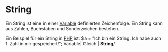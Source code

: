# String
Ein String ist eine in einer [Variable](/wiki/variable) definierten Zeichenfolge. Ein String kann aus Zahlen, Buchstaben und Sonderzeichen bestehen.


Ein Beispiel für ein String in [PHP](/wiki/php) ist:
  $a          =     "Ich bin ein String. Ich habe auch 1. Zahl in mir gespeichert!";
  Variable| Gleich |
______________String______________/

